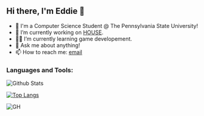 ## Hi there, I'm Eddie 👋 
- :brain: I'm a Computer Science Student @ The Pennsylvania State University! 
- 🔭 I’m currently working on [HOUSE](link).
- :surfing_man: I’m currently learning game developement.
- 💬 Ask me about anything!
- 📫 How to reach me: [email](evu5018@psu.edu)


### Languages and Tools:


![Github Stats](https://github-readme-stats.vercel.app/api?username=UbriJr&theme=default)

[![Top Langs](https://github-readme-stats.vercel.app/api/top-langs/?username=UbriJr&layout=compact)](https://github.com/UbriJr/github-readme-stats)


![GH](https://raw.githubusercontent.com/UbriJr/github-stats-transparent/output/generated/languages.svg)

<!--
**UbriJr/UbriJr** is a ✨ _special_ ✨ repository because its `README.md` (this file) appears on your GitHub profile.

Here are some ideas to get you started:

- 🔭 I’m currently working on ...
- 🌱 I’m currently learning ...
- 👯 I’m looking to collaborate on ...
- 🤔 I’m looking for help with ...
- 💬 Ask me about ...
- 📫 How to reach me: ...
- 😄 Pronouns: ...
- ⚡ Fun fact: ...
-->
